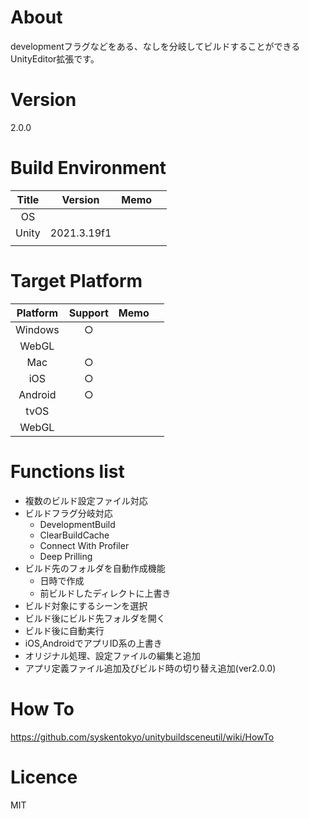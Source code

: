 # About

developmentフラグなどをある、なしを分岐してビルドすることができるUnityEditor拡張です。

# Version
2.0.0


# Build Environment

| Title |   Version   | Memo  |       |
| :---: | :---------: | :---: | :---: |
|  OS   |             |       |       |
| Unity | 2021.3.19f1 |       |       |
|       |             |       |       |

# Target Platform

| Platform | Support | Memo  |       |
| :------: | :-----: | :---: | :---: |
| Windows  |    ○    |       |       |
|  WebGL   |         |       |       |
|   Mac    |    ○    |       |       |
|   iOS    |    ○    |       |       |
| Android  |    ○    |       |       |
|   tvOS   |         |       |       |
|  WebGL   |         |       |       |

# Functions list

* 複数のビルド設定ファイル対応
* ビルドフラグ分岐対応
  * DevelopmentBuild
  * ClearBuildCache
  * Connect With Profiler
  * Deep Prilling
* ビルド先のフォルダを自動作成機能
  * 日時で作成
  * 前ビルドしたディレクトに上書き
* ビルド対象にするシーンを選択
* ビルド後にビルド先フォルダを開く
* ビルド後に自動実行
* iOS,AndroidでアプリID系の上書き
* オリジナル処理、設定ファイルの編集と追加
* アプリ定義ファイル追加及びビルド時の切り替え追加(ver2.0.0)



# How To

<https://github.com/syskentokyo/unitybuildsceneutil/wiki/HowTo>

# Licence

MIT
